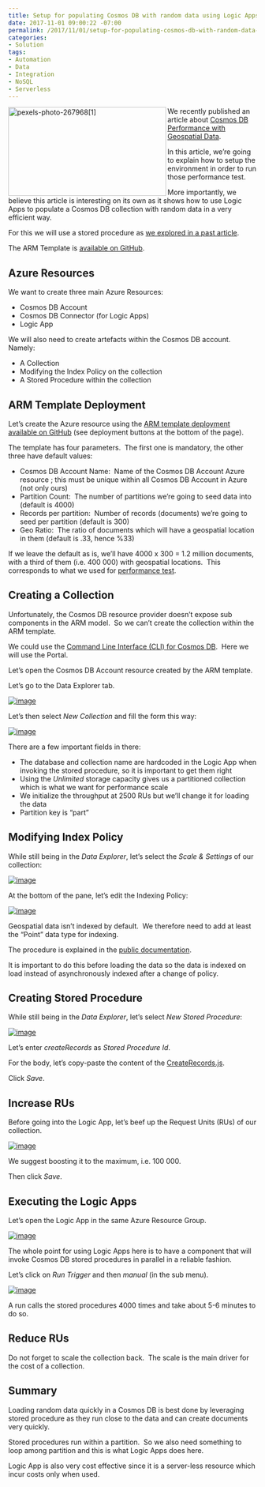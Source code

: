 ```yaml
---
title: Setup for populating Cosmos DB with random data using Logic Apps
date: 2017-11-01 09:00:22 -07:00
permalink: /2017/11/01/setup-for-populating-cosmos-db-with-random-data-using-logic-apps/
categories:
- Solution
tags:
- Automation
- Data
- Integration
- NoSQL
- Serverless
---
```

<a href="/assets/posts/2017/4/setup-for-populating-cosmos-db-with-random-data-using-logic-apps/pexels-photo-2679681.jpg"><img style="border:0 currentcolor;float:left;display:inline;background-image:none;" title="pexels-photo-267968[1]" src="/assets/posts/2017/4/setup-for-populating-cosmos-db-with-random-data-using-logic-apps/pexels-photo-2679681_thumb.jpg" alt="pexels-photo-267968[1]" width="320" height="180" align="left" border="0" /></a>We recently published an article about <a href="https://vincentlauzon.com/2017/10/25/cosmos-db-performance-with-geospatial-data/">Cosmos DB Performance with Geospatial Data</a>.

In this article, we’re going to explain how to setup the environment in order to run those performance test.

More importantly, we believe this article is interesting on its own as it shows how to use Logic Apps to populate a Cosmos DB collection with random data in a very efficient way.

For this we will use a stored procedure as <a href="https://vincentlauzon.com/2017/10/19/invoking-a-stored-procedure-from-a-partitioned-cosmosdb-collection-from-logic-apps/">we explored in a past article</a>.

The ARM Template is <a href="https://github.com/vplauzon/cosmos-db/tree/master/Cosmos-DB-Geo-Perf/DeployPerfCosmosDB" target="_blank" rel="noopener">available on GitHub</a>.

<h2>Azure Resources</h2>

We want to create three main Azure Resources:

<ul>
    <li>Cosmos DB Account</li>
    <li>Cosmos DB Connector (for Logic Apps)</li>
    <li>Logic App</li>
</ul>

We will also need to create artefacts within the Cosmos DB account.  Namely:

<ul>
    <li>A Collection</li>
    <li>Modifying the Index Policy on the collection</li>
    <li>A Stored Procedure within the collection</li>
</ul>

<h2>ARM Template Deployment</h2>

Let’s create the Azure resource using the <a href="https://github.com/vplauzon/cosmos-db/tree/master/Cosmos-DB-Geo-Perf/DeployPerfCosmosDB" target="_blank" rel="noopener">ARM template deployment available on GitHub</a> (see deployment buttons at the bottom of the page).

The template has four parameters.  The first one is mandatory, the other three have default values:

<ul>
    <li>Cosmos DB Account Name:  Name of the Cosmos DB Account Azure resource ; this must be unique within all Cosmos DB Account in Azure (not only ours)</li>
    <li>Partition Count:  The number of partitions we’re going to seed data into (default is 4000)</li>
    <li>Records per partition:  Number of records (documents) we’re going to seed per partition (default is 300)</li>
    <li>Geo Ratio:  The ratio of documents which will have a geospatial location in them (default is .33, hence %33)</li>
</ul>

If we leave the default as is, we’ll have 4000 x 300 = 1.2 million documents, with a third of them (i.e. 400 000) with geospatial locations.  This corresponds to what we used for <a href="https://vincentlauzon.com/2017/10/25/cosmos-db-performance-with-geospatial-data/">performance test</a>.

<h2>Creating a Collection</h2>

Unfortunately, the Cosmos DB resource provider doesn’t expose sub components in the ARM model.  So we can’t create the collection within the ARM template.

We could use the <a href="https://docs.microsoft.com/en-us/cli/azure/cosmosdb?view=azure-cli-latest" target="_blank" rel="noopener">Command Line Interface (CLI) for Cosmos DB</a>.  Here we will use the Portal.

Let’s open the Cosmos DB Account resource created by the ARM template.

Let’s go to the Data Explorer tab.

<a href="/assets/posts/2017/4/setup-for-populating-cosmos-db-with-random-data-using-logic-apps/image8.png"><img style="border:0 currentcolor;display:inline;background-image:none;" title="image" src="/assets/posts/2017/4/setup-for-populating-cosmos-db-with-random-data-using-logic-apps/image_thumb8.png" alt="image" border="0" /></a>

Let’s then select <em>New Collection</em> and fill the form this way:

<a href="/assets/posts/2017/4/setup-for-populating-cosmos-db-with-random-data-using-logic-apps/image9.png"><img style="border:0 currentcolor;display:inline;background-image:none;" title="image" src="/assets/posts/2017/4/setup-for-populating-cosmos-db-with-random-data-using-logic-apps/image_thumb9.png" alt="image" border="0" /></a>

There are a few important fields in there:

<ul>
    <li>The database and collection name are hardcoded in the Logic App when invoking the stored procedure, so it is important to get them right</li>
    <li>Using the <em>Unlimited </em>storage capacity gives us a partitioned collection which is what we want for performance scale</li>
    <li>We initialize the throughput at 2500 RUs but we’ll change it for loading the data</li>
    <li>Partition key is “part”</li>
</ul>

<h2>Modifying Index Policy</h2>

While still being in the <em>Data Explorer</em>, let’s select the <em>Scale &amp; Settings</em> of our collection:

<a href="/assets/posts/2017/4/setup-for-populating-cosmos-db-with-random-data-using-logic-apps/image10.png"><img style="border:0 currentcolor;display:inline;background-image:none;" title="image" src="/assets/posts/2017/4/setup-for-populating-cosmos-db-with-random-data-using-logic-apps/image_thumb10.png" alt="image" border="0" /></a>

At the bottom of the pane, let’s edit the Indexing Policy:

<a href="/assets/posts/2017/4/setup-for-populating-cosmos-db-with-random-data-using-logic-apps/image11.png"><img style="border:0 currentcolor;display:inline;background-image:none;" title="image" src="/assets/posts/2017/4/setup-for-populating-cosmos-db-with-random-data-using-logic-apps/image_thumb11.png" alt="image" border="0" /></a>

Geospatial data isn’t indexed by default.  We therefore need to add at least the “Point” data type for indexing.

The procedure is explained in the <a href="https://docs.microsoft.com/en-us/azure/cosmos-db/geospatial#indexing" target="_blank" rel="noopener">public documentation</a>.

It is important to do this before loading the data so the data is indexed on load instead of asynchronously indexed after a change of policy.

<h2>Creating Stored Procedure</h2>

While still being in the <em>Data Explorer</em>, let’s select <em>New Stored Procedure</em>:

<a href="/assets/posts/2017/4/setup-for-populating-cosmos-db-with-random-data-using-logic-apps/image12.png"><img style="border:0 currentcolor;display:inline;background-image:none;" title="image" src="/assets/posts/2017/4/setup-for-populating-cosmos-db-with-random-data-using-logic-apps/image_thumb12.png" alt="image" border="0" /></a>

Let’s enter <em>createRecords</em> as <em>Stored Procedure Id</em>.

For the body, let’s copy-paste the content of the <a href="https://github.com/vplauzon/cosmos-db/blob/master/Cosmos-DB-Geo-Perf/PerfTest/CreateRecords.js" target="_blank" rel="noopener">CreateRecords.js</a>.

Click <em>Save</em>.

<h2>Increase RUs</h2>

Before going into the Logic App, let’s beef up the Request Units (RUs) of our collection.

<a href="/assets/posts/2017/4/setup-for-populating-cosmos-db-with-random-data-using-logic-apps/image14.png"><img style="border:0 currentcolor;display:inline;background-image:none;" title="image" src="/assets/posts/2017/4/setup-for-populating-cosmos-db-with-random-data-using-logic-apps/image_thumb14.png" alt="image" border="0" /></a>

We suggest boosting it to the maximum, i.e. 100 000.

Then click <em>Save</em>.

<h2>Executing the Logic Apps</h2>

Let’s open the Logic App in the same Azure Resource Group.

<a href="/assets/posts/2017/4/setup-for-populating-cosmos-db-with-random-data-using-logic-apps/image13.png"><img style="border:0 currentcolor;display:inline;background-image:none;" title="image" src="/assets/posts/2017/4/setup-for-populating-cosmos-db-with-random-data-using-logic-apps/image_thumb13.png" alt="image" border="0" /></a>

The whole point for using Logic Apps here is to have a component that will invoke Cosmos DB stored procedures in parallel in a reliable fashion.

Let’s click on <em>Run Trigger</em> and then <em>manual</em> (in the sub menu).

<a href="/assets/posts/2017/4/setup-for-populating-cosmos-db-with-random-data-using-logic-apps/image16.png"><img style="border:0 currentcolor;display:inline;background-image:none;" title="image" src="/assets/posts/2017/4/setup-for-populating-cosmos-db-with-random-data-using-logic-apps/image_thumb16.png" alt="image" border="0" /></a>

A run calls the stored procedures 4000 times and take about 5-6 minutes to do so.

<h2>Reduce RUs</h2>

Do not forget to scale the collection back.  The scale is the main driver for the cost of a collection.

<h2>Summary</h2>

Loading random data quickly in a Cosmos DB is best done by leveraging stored procedure as they run close to the data and can create documents very quickly.

Stored procedures run within a partition.  So we also need something to loop among partition and this is what Logic Apps does here.

Logic App is also very cost effective since it is a server-less resource which incur costs only when used.